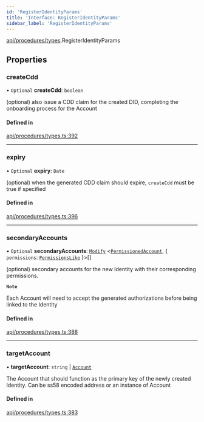 ```yaml
---
id: 'RegisterIdentityParams'
title: 'Interface: RegisterIdentityParams'
sidebar_label: 'RegisterIdentityParams'
---
```


[api/procedures/types](../../../../../modules/API/Procedures/Types/Types.md).RegisterIdentityParams

## Properties

### createCdd

• `Optional` **createCdd**: `boolean`

(optional) also issue a CDD claim for the created DID, completing the onboarding process for the Account

#### Defined in

[api/procedures/types.ts:392](https://github.com/PolymeshAssociation/polymesh-sdk/blob/2d3ac2aea/src/api/procedures/types.ts#L392)

---

### expiry

• `Optional` **expiry**: `Date`

(optional) when the generated CDD claim should expire, `createCdd` must be true if specified

#### Defined in

[api/procedures/types.ts:396](https://github.com/PolymeshAssociation/polymesh-sdk/blob/2d3ac2aea/src/api/procedures/types.ts#L396)

---

### secondaryAccounts

• `Optional` **secondaryAccounts**: [`Modify`](../../../../../modules/Types/Utils/Utils.md#modify) \<[`PermissionedAccount`](../../../../Types/PermissionedAccount/PermissionedAccount.md), \{ `permissions`: [`PermissionsLike`](../../../../../modules/Types/Types.md#permissionslike) }\>[]

(optional) secondary accounts for the new Identity with their corresponding permissions.

**`Note`**

Each Account will need to accept the generated authorizations before being linked to the Identity

#### Defined in

[api/procedures/types.ts:388](https://github.com/PolymeshAssociation/polymesh-sdk/blob/2d3ac2aea/src/api/procedures/types.ts#L388)

---

### targetAccount

• **targetAccount**: `string` \| [`Account`](../../../../../classes/API/Entities/Account/Account.md)

The Account that should function as the primary key of the newly created Identity. Can be ss58 encoded address or an instance of Account

#### Defined in

[api/procedures/types.ts:383](https://github.com/PolymeshAssociation/polymesh-sdk/blob/2d3ac2aea/src/api/procedures/types.ts#L383)
